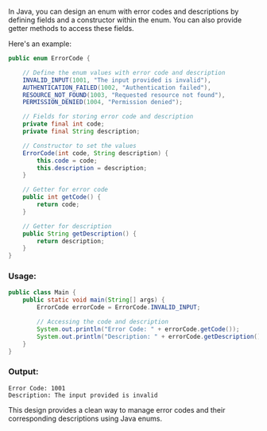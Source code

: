 In Java, you can design an enum with error codes and descriptions by defining fields and a constructor within the enum. You can also provide getter methods to access these fields.

Here's an example:

```java
public enum ErrorCode {

    // Define the enum values with error code and description
    INVALID_INPUT(1001, "The input provided is invalid"),
    AUTHENTICATION_FAILED(1002, "Authentication failed"),
    RESOURCE_NOT_FOUND(1003, "Requested resource not found"),
    PERMISSION_DENIED(1004, "Permission denied");

    // Fields for storing error code and description
    private final int code;
    private final String description;

    // Constructor to set the values
    ErrorCode(int code, String description) {
        this.code = code;
        this.description = description;
    }

    // Getter for error code
    public int getCode() {
        return code;
    }

    // Getter for description
    public String getDescription() {
        return description;
    }
}
```

### Usage:

```java
public class Main {
    public static void main(String[] args) {
        ErrorCode errorCode = ErrorCode.INVALID_INPUT;

        // Accessing the code and description
        System.out.println("Error Code: " + errorCode.getCode());
        System.out.println("Description: " + errorCode.getDescription());
    }
}
```

### Output:
```
Error Code: 1001
Description: The input provided is invalid
```

This design provides a clean way to manage error codes and their corresponding descriptions using Java enums.